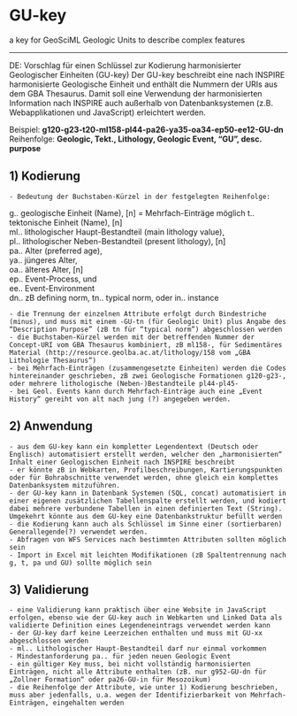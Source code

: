 # GU-key
a key for GeoSciML Geologic Units to describe complex features


__________
DE: Vorschlag für einen Schlüssel zur Kodierung harmonisierter Geologischer Einheiten (GU-key)
Der GU-key beschreibt eine nach INSPIRE harmonisierte Geologische Einheit und enthält die Nummern der URIs aus dem GBA Thesaurus. Damit soll eine Verwendung der harmonisierten Information nach INSPIRE auch außerhalb von Datenbanksystemen (z.B. Webapplikationen und JavaScript) erleichtert werden.  
  
Beispiel: 	**g120-g23-t20-ml158-pl44-pa26-ya35-oa34-ep50-ee12-GU-dn**  
Reihenfolge: **Geologic, Tekt., Lithology, Geologic Event, “GU”, desc. purpose**  
  
## 1) Kodierung  
    - Bedeutung der Buchstaben-Kürzel in der festgelegten Reihenfolge:  
g.. geologische Einheit (Name), [n]  = Mehrfach-Einträge möglich
t.. tektonische Einheit (Name), [n]  
ml.. lithologischer Haupt-Bestandteil (main lithology value),   
pl.. lithologischer Neben-Bestandteil (present lithology), [n]  
pa.. Alter (preferred age),   
ya.. jüngeres Alter,   
oa.. älteres Alter, 		   [n]  
ep.. Event-Process, und   
ee.. Event-Environment  
dn.. zB defining norm, tn.. typical norm, oder in.. instance  
  
    - die Trennung der einzelnen Attribute erfolgt durch Bindestriche (minus), und muss mit einem -GU-tn (für Geologic Unit) plus Angabe des “Description Purpose” (zB tn für “typical norm”) abgeschlossen werden  
    - die Buchstaben-Kürzel werden mit der betreffenden Nummer der Concept-URI vom GBA Thesaurus kombiniert, zB ml158-, für Sedimentäres Material (http://resource.geolba.ac.at/lithology/158 vom „GBA Lithologie Thesaurus“)  
    - bei Mehrfach-Einträgen (zusammengesetzte Einheiten) werden die Codes hintereinander geschrieben, zB zwei Geologische Formationen g120-g23-, oder mehrere lithologische (Neben-)Bestandteile pl44-pl45-  
    - bei Geol. Events kann durch Mehrfach-Einträge auch eine „Event History“ gereiht von alt nach jung (?) angegeben werden.  
  
## 2) Anwendung  
    - aus dem GU-key kann ein kompletter Legendentext (Deutsch oder Englisch) automatisiert erstellt werden, welcher den „harmonisierten“ Inhalt einer Geologischen Einheit nach INSPIRE beschreibt  
    - er könnte zB in Webkarten, Profilbeschreibungen, Kartierungspunkten oder für Bohrabschnitte verwendet werden, ohne gleich ein komplettes Datenbanksystem mitzuführen.  
    - der GU-key kann in Datenbank Systemen (SQL, concat) automatisiert in einer eigenen zusätzlichen Tabellenspalte erstellt werden, und kodiert dabei mehrere verbundene Tabellen in einen definierten Text (String). Umgekehrt könnte aus dem GU-key eine Datenbankstruktur befüllt werden  
    - die Kodierung kann auch als Schlüssel im Sinne einer (sortierbaren) Generallegende(?) verwendet werden.  
    - Abfragen von WFS Services nach bestimmten Attributen sollten möglich sein  
    - Import in Excel mit leichten Modifikationen (zB Spaltentrennung nach g, t, pa und GU) sollte möglich sein  
  
## 3) Validierung  
    - eine Validierung kann praktisch über eine Website in JavaScript erfolgen, ebenso wie der GU-key auch in Webkarten und Linked Data als validierte Definition eines Legendeneintrags verwendet werden kann  
    - der GU-key darf keine Leerzeichen enthalten und muss mit GU-xx abgeschlossen werden  
    - ml.. Lithologischer Haupt-Bestandteil darf nur einmal vorkommen  
    - Mindestanforderung pa.. für jeden neuen Geologic Event  
    - ein gültiger Key muss, bei nicht vollständig harmonisierten Einträgen, nicht alle Attribute enthalten (zB. nur g952-GU-dn für „Zollner Formation“ oder pa26-GU-in für Mesozoikum)  
    - die Reihenfolge der Attribute, wie unter 1) Kodierung beschrieben, muss aber jedenfalls, u.a. wegen der Identifizierbarkeit von Mehrfach-Einträgen, eingehalten werden  
